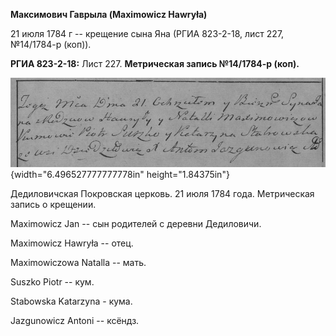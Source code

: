 **Максимович Гаврыла (Maximowicz Hawryła)**

21 июля 1784 г -- крещение сына Яна (РГИА 823-2-18, лист 227, №14/1784-р
(коп)).

**РГИА 823-2-18:** Лист 227. **Метрическая запись №14/1784-р (коп).**

![](./media/afa26e7c1a5f205168ad3fb543e638630ac6a5f9.png){width="6.496527777777778in"
height="1.84375in"}

Дедиловичская Покровская церковь. 21 июля 1784 года. Метрическая запись
о крещении.

Maximowicz Jan -- сын родителей с деревни Дедиловичи.

Maximowicz Hawryła -- отец.

Maximowiczowa Natalla -- мать.

Suszko Piotr -- кум.

Stabowska Katarzyna - кума.

Jazgunowicz Antoni -- ксёндз.
